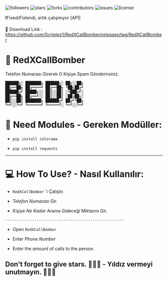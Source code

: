 <img alt="followers" title="Follow" src="https://img.shields.io/github/followers/Scriptez1?color=ff0000&style=for-the-badge&logo=github&label=Follow"/> <img alt="stars" title="Stars" src="https://img.shields.io/github/stars/Scriptez1/RedXCallBomber?color=FFFF00&style=for-the-badge&logo=github&label=Stars"/> <img alt="forks" title="Forks" src="https://img.shields.io/github/forks/Scriptez1/RedXCallBomber?color=4455dd&style=for-the-badge&logo=github&label=Forks"/> <img alt="contributors" title="Contributors" src="https://img.shields.io/github/contributors/Scriptez1/RedXCallBomber?color=527826&style=for-the-badge&logo=github&label=Contributors"/> <img alt="issues" title="Issues" src="https://img.shields.io/github/issues/Scriptez1/RedXCallBomber?color=fffbbb&style=for-the-badge&logo=github&label=Issues"/> <img alt="license" title="License" src="https://img.shields.io/github/license/Scriptez1/RedXCallBomber?color=FF7F00&style=for-the-badge&logo=github&label=License"/>

❗️Fixed/Fixlendi, artık çalışmıyor [APİ]

🥇 Download Link : https://github.com/Scriptez1/RedXCallBomber/releases/tag/RedXCallBomber

# 💾 RedXCallBomber
Telefon Numarası Girerek O Kişiye Spam Gönderirsiniz.
```
██████╗░ ███████╗ ██████╗░ ██╗░░██╗
██╔══██╗ ██╔════╝ ██╔══██╗ ╚██╗██╔╝
██████╔╝ █████╗░░ ██║░░██║ ░╚███╔╝░
██╔══██╗ ██╔══╝░░ ██║░░██║ ░██╔██╗░
██║░░██║ ███████╗ ██████╔╝ ██╔╝╚██╗
╚═╝░░╚═╝ ╚══════╝ ╚═════╝░ ╚═╝░░╚═╝
```

# 🔧 Need Modules - Gereken Modüller:

* ``` pip install colorama ```

* ``` pip install requests ```

-----------------------------------

# 💻 How To Use? - Nasıl Kullanılır:

* ````RedXCallBomber```` 'ı Çalıştır.

* *Telefon Numarası* Gir.

* Kişiye *Ne Kadar* Arama Gideceği Miktarını Gir.

```-----------------------------------------------------```

* Open ````RedXCallBomber````

* Enter *Phone Number*

* Enter the *amount* of calls to the person.

## Don't forget to give stars. 🌟🌟🌟 - Yıldız vermeyi unutmayın. 🌟🌟🌟
